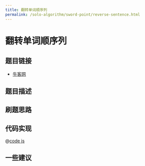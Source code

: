 ```yaml
---
title: 翻转单词顺序列
permalink: /solo-algorithm/sword-point/reverse-sentence.html
---
```


# 翻转单词顺序列

## 题目链接

- [牛客网]()

## 题目描述

## 刷题思路

## 代码实现

@[code js](@algorithm/sword-point/双指针/reverseSentence.js)

## 一些建议
